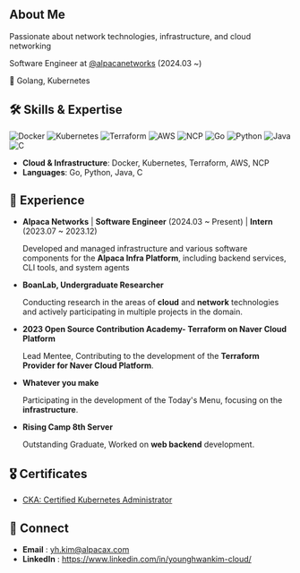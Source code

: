## About Me

Passionate about network technologies, infrastructure, and cloud networking

Software Engineer at [@alpacanetworks](https://github.com/alpacanetworks) (2024.03 ~)

💙 Golang, Kubernetes 


## 🛠 Skills & Expertise
<p>
<img src="https://img.shields.io/badge/Docker-2496ED?style=flat-square&logo=docker&logoColor=white" alt="Docker">
<img src="https://img.shields.io/badge/Kubernetes-326CE5?style=flat-square&logo=kubernetes&logoColor=white" alt="Kubernetes">
<img src="https://img.shields.io/badge/Terraform-623CE4?style=flat-square&logo=terraform&logoColor=white" alt="Terraform">
<img src="https://img.shields.io/badge/AWS-232F3E?style=flat-square&logo=amazon-aws&logoColor=white" alt="AWS">
<img src="https://img.shields.io/badge/NCP-03C75A?style=flat-square&logo=Naver&logoColor=white" alt="NCP">
<img src="https://img.shields.io/badge/Go-00ADD8?style=flat-square&logo=go&logoColor=white" alt="Go">
<img src="https://img.shields.io/badge/Python-3776AB?style=flat-square&logo=python&logoColor=white" alt="Python">
<img src="https://img.shields.io/badge/Java-007396?style=flat-square&logo=java&logoColor=white" alt="Java">
<img src="https://img.shields.io/badge/C-A8B9CC?style=flat-square&logo=c&logoColor=white" alt="C">
</p>

- **Cloud & Infrastructure**: Docker, Kubernetes, Terraform, AWS, NCP
- **Languages**: Go, Python, Java, C

## 🚀 Experience

- **Alpaca Networks** | **Software Engineer** (2024.03 ~ Present) | **Intern** (2023.07 ~ 2023.12)

  Developed and managed infrastructure and various software components for the **Alpaca Infra Platform**, including backend services, CLI tools, and system agents


- **BoanLab, Undergraduate Researcher**

  Conducting research in the areas of **cloud** and **network** technologies and actively participating in multiple projects in the domain.


- **2023 Open Source Contribution Academy- Terraform on Naver Cloud Platform**

  Lead Mentee, Contributing to the development of the **Terraform Provider for Naver Cloud Platform**.


- **Whatever you make**

  Participating in the development of the Today's Menu, focusing on the **infrastructure**.


- **Rising Camp 8th Server**

  Outstanding Graduate, Worked on **web backend** development.
  

## 🎖 Certificates
- [CKA: Certified Kubernetes Administrator](https://www.credly.com/badges/935b70b6-0306-4472-9821-8d89cdd80dd1/public_url)


## 📧 Connect
- **Email** : yh.kim@alpacax.com
- **LinkedIn** : https://www.linkedin.com/in/younghwankim-cloud/

